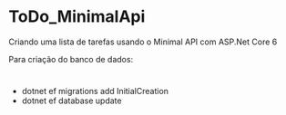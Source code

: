 # ToDo_MinimalApi
Criando uma lista de tarefas usando o Minimal API com ASP.Net Core 6

Para criação do banco de dados:
#
- dotnet ef migrations add InitialCreation
- dotnet ef database update

